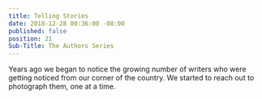 ```yaml
---
title: Telling Stories
date: 2018-12-28 00:36:00 -08:00
published: false
position: 21
Sub-Title: The Authors Series
---
```


Years ago we began to notice the growing number of writers who were getting noticed from our corner of the country. We started to reach out to photograph them, one at a time. 